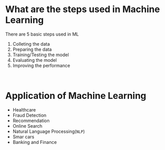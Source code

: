 # What are the steps used in Machine Learning

There are 5 basic steps used in ML
1. Colleting the data
1. Preparing the data
1. Training/Testing the model
1. Evaluating the model
1. Improving the performance

<br>

# Application of Machine Learning

- Healthcare
- Fraud Detection
- Recommendation
- Online Search
- Natural Language Processing(`NLP`)
- Smar cars
- Banking and Finance